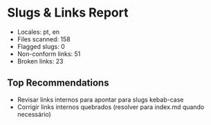 # Slugs & Links Report

- Locales: pt, en
- Files scanned: 158
- Flagged slugs: 0
- Non-conform links: 51
- Broken links: 23

## Top Recommendations
- Revisar links internos para apontar para slugs kebab-case
- Corrigir links internos quebrados (resolver para index.md quando necessário)
